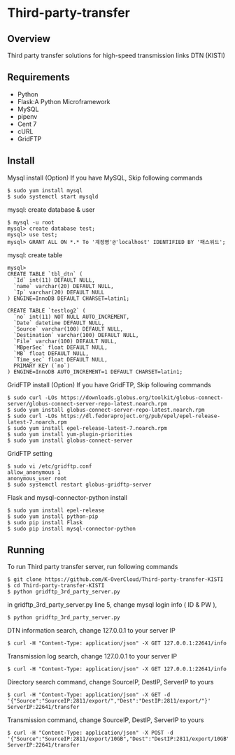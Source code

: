 # Third-party-transfer

## Overview ##
Third party transfer solutions for high-speed transmission links DTN (KISTI)


## Requirements
* Python
* Flask:A Python Microframework
* MySQL
* pipenv
* Cent 7 
* cURL
* GridFTP


## Install 

Mysql install 
(Option) If you have MySQL, Skip following commands

```
$ sudo yum install mysql
$ sudo systemctl start mysqld
```
mysql: create database & user
```
$ mysql -u root
mysql> create database test;
mysql> use test;
mysql> GRANT ALL ON *.* To '계정명'@'localhost' IDENTIFIED BY '패스워드';
```

mysql: create table
```
mysql> 
CREATE TABLE `tbl_dtn` (
  `Id` int(11) DEFAULT NULL,
  `name` varchar(20) DEFAULT NULL,
  `Ip` varchar(20) DEFAULT NULL
) ENGINE=InnoDB DEFAULT CHARSET=latin1;

CREATE TABLE `testlog2` (
  `no` int(11) NOT NULL AUTO_INCREMENT,
  `Date` datetime DEFAULT NULL,
  `Source` varchar(100) DEFAULT NULL,
  `Destination` varchar(100) DEFAULT NULL,
  `File` varchar(100) DEFAULT NULL,
  `MBperSec` float DEFAULT NULL,
  `MB` float DEFAULT NULL,
  `Time_sec` float DEFAULT NULL,
  PRIMARY KEY (`no`)
) ENGINE=InnoDB AUTO_INCREMENT=1 DEFAULT CHARSET=latin1;
```
GridFTP install
(Option) If you have GridFTP, Skip following commands
```
$ sudo curl -LOs https://downloads.globus.org/toolkit/globus-connect-server/globus-connect-server-repo-latest.noarch.rpm
$ sudo yum install globus-connect-server-repo-latest.noarch.rpm
$ sudo curl -LOs https://dl.fedoraproject.org/pub/epel/epel-release-latest-7.noarch.rpm
$ sudo yum install epel-release-latest-7.noarch.rpm
$ sudo yum install yum-plugin-priorities
$ sudo yum install globus-connect-server
```

GridFTP setting
```
$ sudo vi /etc/gridftp.conf
allow_anonymous 1
anonymous_user root
$ sudo systemctl restart globus-gridftp-server
```

Flask and mysql-connector-python install 
```
$ sudo yum install epel-release
$ sudo yum install python-pip
$ sudo pip install Flask
$ sudo pip install mysql-connector-python
```

## Running
To run Third party transfer server, run following commands

```
$ git clone https://github.com/K-OverCloud/Third-party-transfer-KISTI
$ cd Third-party-transfer-KISTI
$ python gridftp_3rd_party_server.py
```
in gridftp_3rd_party_server.py line 5, 
change mysql login info ( ID & PW ),
```
$ python gridftp_3rd_party_server.py
```

DTN information search, change 127.0.0.1 to your server IP
```
$ curl -H "Content-Type: application/json" -X GET 127.0.0.1:22641/info
```

Transmission log search, change 127.0.0.1 to your server IP
```
$ curl -H "Content-Type: application/json" -X GET 127.0.0.1:22641/info
```

Directory search command, change SourceIP, DestIP, ServerIP to yours
```
$ curl -H "Content-Type: application/json" -X GET -d '{"Source":"SourceIP:2811/export/","Dest":"DestIP:2811/export/"}' ServerIP:22641/transfer
```

Transmission command, change SourceIP, DestIP, ServerIP to yours
```
$ curl -H "Content-Type: application/json" -X POST -d '{"Source":"SourceIP:2811/export/10GB","Dest":"DestIP:2811/export/10GB"}' ServerIP:22641/transfer
```
